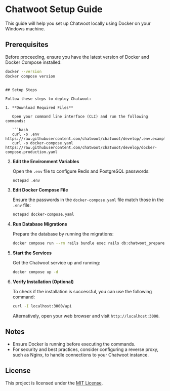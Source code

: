 # Chatwoot Setup Guide

This guide will help you set up Chatwoot locally using Docker on your Windows machine.

## Prerequisites

Before proceeding, ensure you have the latest version of Docker and Docker Compose installed:

```bash
docker --version
docker compose version
```
```

## Setup Steps

Follow these steps to deploy Chatwoot:

1. **Download Required Files**

   Open your command line interface (CLI) and run the following commands:

   ```bash
   curl -o .env https://raw.githubusercontent.com/chatwoot/chatwoot/develop/.env.example
   curl -o docker-compose.yaml https://raw.githubusercontent.com/chatwoot/chatwoot/develop/docker-compose.production.yaml
   ```

2. **Edit the Environment Variables**

   Open the `.env` file to configure Redis and PostgreSQL passwords:

   ```bash
   notepad .env
   ```

3. **Edit Docker Compose File**

   Ensure the passwords in the `docker-compose.yaml` file match those in the `.env` file:

   ```bash
   notepad docker-compose.yaml
   ```

4. **Run Database Migrations**

   Prepare the database by running the migrations:

   ```bash
   docker compose run --rm rails bundle exec rails db:chatwoot_prepare
   ```

5. **Start the Services**

   Get the Chatwoot service up and running:

   ```bash
   docker compose up -d
   ```

6. **Verify Installation (Optional)**

   To check if the installation is successful, you can use the following command:

   ```bash
   curl -I localhost:3000/api
   ```

   Alternatively, open your web browser and visit `http://localhost:3000`.

## Notes

- Ensure Docker is running before executing the commands.
- For security and best practices, consider configuring a reverse proxy, such as Nginx, to handle connections to your Chatwoot instance.

## License

This project is licensed under the [MIT License](LICENSE).
